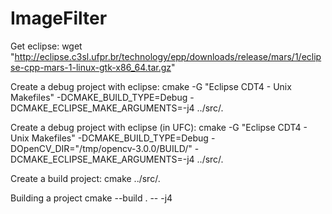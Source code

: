 # ImageFilter

Get eclipse:
	wget "http://eclipse.c3sl.ufpr.br/technology/epp/downloads/release/mars/1/eclipse-cpp-mars-1-linux-gtk-x86_64.tar.gz"

Create a debug project with eclipse:
	cmake -G "Eclipse CDT4 - Unix Makefiles" -DCMAKE_BUILD_TYPE=Debug -DCMAKE_ECLIPSE_MAKE_ARGUMENTS=-j4  ../src/.

Create a debug project with eclipse (in UFC):
	cmake -G "Eclipse CDT4 - Unix Makefiles" -DCMAKE_BUILD_TYPE=Debug -DOpenCV_DIR="/tmp/opencv-3.0.0/BUILD/" -DCMAKE_ECLIPSE_MAKE_ARGUMENTS=-j4  ../src/.

Create a build project:
	cmake ../src/.

Building a project
	cmake --build . -- -j4
